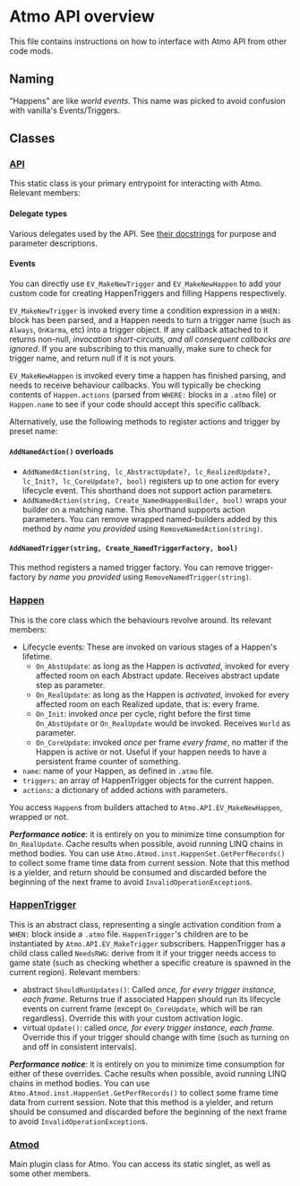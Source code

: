 # Atmo API overview

This file contains instructions on how to interface with Atmo API from other code mods.

## Naming

"Happens" are like *world events*. This name was picked to avoid confusion with vanilla's Events/Triggers.

## Classes
### [API](src/API.cs)
This static class is your primary entrypoint for interacting with Atmo. Relevant members:
#### Delegate types
Various delegates used by the API. See [their docstrings](src/API.cs#L17) for purpose and parameter descriptions.

#### Events

You can directly use `EV_MakeNewTrigger` and `EV_MakeNewHappen` to add your custom code for creating HappenTriggers and filling Happens respectively.

`EV_MakeNewTrigger` is invoked every time a condition expression in a `WHEN:` block has been parsed, and a Happen needs to turn a trigger name (such as `Always`, `OnKarma`, etc) into a trigger object. If any callback attached to it returns non-null, *invocation short-circuits, and all consequent callbacks are ignored*. If you are subscribing to this manually, make sure to check for trigger name, and return null if it is not yours.

`EV_MakeNewHappen` is invoked every time a happen has finished parsing, and needs to receive behaviour callbacks. You will typically be checking contents of `Happen.actions` (parsed from `WHERE:` blocks in a `.atmo` file) or `Happen.name` to see if your code should accept this specific callback.

Alternatively, use the following methods to register actions and trigger by preset name:

#### `AddNamedAction()` overloads
- `AddNamedAction(string, lc_AbstractUpdate?, lc_RealizedUpdate?, lc_Init?, lc_CoreUpdate?, bool)` registers up to one action for every lifecycle event. This shorthand does not support action parameters.
- `AddNamedAction(string, Create_NamedHappenBuilder, bool)` wraps your builder on a matching name. This shorthand supports action parameters.
You can remove wrapped named-builders added by this method *by name you provided* using `RemoveNamedAction(string)`.

#### `AddNamedTrigger(string, Create_NamedTriggerFactory, bool)`
This method registers a named trigger factory. You can remove trigger-factory *by name you provided* using `RemoveNamedTrigger(string)`.

### [Happen](src/Happen.cs)
This is the core class which the behaviours revolve around. Its relevant members:

- Lifecycle events: These are invoked on various stages of a Happen's lifetime.
	- `On_AbstUpdate`: as long as the Happen is *activated*, invoked for every affected room on each Abstract update. Receives abstract update step as parameter.
	- `On_RealUpdate`: as long as the Happen is *activated*, invoked for every affected room on each Realized update, that is: every frame.
	- `On_Init`: invoked *once* per cycle, right before the first time `On_AbstUpdate` or `On_RealUpdate` would be invoked. Receives `World` as parameter.
	- `On_CoreUpdate`: invoked *once* per frame *every frame*, no matter if the Happen is active or not. Useful if your happen needs to have a persistent frame counter of something.
- `name`: name of your Happen, as defined in `.atmo` file.
- `triggers`: an array of HappenTrigger objects for the current happen.
- `actions`: a dictionary of added actions with parameters.

You access `Happen`s from builders attached to `Atmo.API.EV_MakeNewHappen`, wrapped or not.

***Performance notice***: it is entirely on you to minimize time consumption for `On_RealUpdate`. Cache results when possible, avoid running LINQ chains in method bodies. You can use `Atmo.Atmod.inst.HappenSet.GetPerfRecords()` to collect some frame time data from current session. Note that this method is a yielder, and return should be consumed and discarded before the beginning of the next frame to avoid `InvalidOperationException`s.

### [HappenTrigger](src/HappenTrigger.cs)
This is an abstract class, representing a single activation condition from a `WHEN:` block inside a `.atmo` file. `HappenTrigger`'s children are to be instantiated by `Atmo.API.EV_MakeTrigger` subscribers.
HappenTrigger has a child class called `NeedsRWG`: derive from it if your trigger needs access to game state (such as checking whether a specific creature is spawned in the current region).
Relevant members:

- abstract `ShouldRunUpdates()`: Called *once, for every trigger instance, each frame*. Returns true if associated Happen should run its lifecycle events on current frame (except `On_CoreUpdate`, which will be ran regardless). Override this with your custom activation logic.
- virtual `Update()`: called *once, for every trigger instance, each frame*. Override this if your trigger should change with time (such as turning on and off in consistent intervals).

***Performance notice***: it is entirely on you to minimize time consumption for either of these overrides. Cache results when possible, avoid running LINQ chains in method bodies. You can use `Atmo.Atmod.inst.HappenSet.GetPerfRecords()` to collect some frame time data from current session. Note that this method is a yielder, and return should be consumed and discarded before the beginning of the next frame to avoid `InvalidOperationException`s.

### [Atmod](src/Atmod.cs)
Main plugin class for Atmo. You can access its static singlet, as well as some other members.
